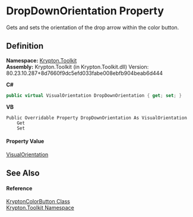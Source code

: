 # DropDownOrientation Property


Gets and sets the orientation of the drop arrow within the color button.



## Definition
**Namespace:** <a href="79d2eac2-21f4-54ff-7552-b20c33c30600.md">Krypton.Toolkit</a>  
**Assembly:** Krypton.Toolkit (in Krypton.Toolkit.dll) Version: 80.23.10.287+8d7660f9dc5efd033fabe008ebfb904beab6d444

**C#**
``` C#
public virtual VisualOrientation DropDownOrientation { get; set; }
```
**VB**
``` VB
Public Overridable Property DropDownOrientation As VisualOrientation
	Get
	Set
```



#### Property Value
<a href="d38051f8-c2cc-e81c-0029-02f7ad46f2fa.md">VisualOrientation</a>

## See Also


#### Reference
<a href="bd844049-9775-3e58-cfa6-b4936491133f.md">KryptonColorButton Class</a>  
<a href="79d2eac2-21f4-54ff-7552-b20c33c30600.md">Krypton.Toolkit Namespace</a>  
